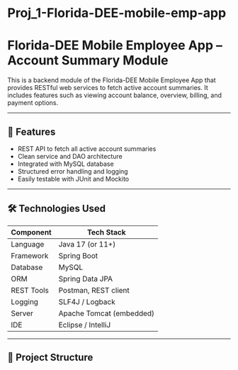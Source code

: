 # Proj_1-Florida-DEE-mobile-emp-app


# Florida-DEE Mobile Employee App – Account Summary Module

This is a backend module of the Florida-DEE Mobile Employee App that provides RESTful web services to fetch active account summaries. It includes features such as viewing account balance, overview, billing, and payment options.

---

## 📌 Features
- REST API to fetch all active account summaries
- Clean service and DAO architecture
- Integrated with MySQL database
- Structured error handling and logging
- Easily testable with JUnit and Mockito

---

## 🛠 Technologies Used

| Component     | Tech Stack              |
|---------------|--------------------------|
| Language       | Java 17 (or 11+)         |
| Framework      | Spring Boot              |
| Database       | MySQL                    |
| ORM            | Spring Data JPA          |
| REST Tools     | Postman, REST client     |
| Logging        | SLF4J / Logback          |
| Server         | Apache Tomcat (embedded) |
| IDE            | Eclipse / IntelliJ       |

---

## 📂 Project Structure

